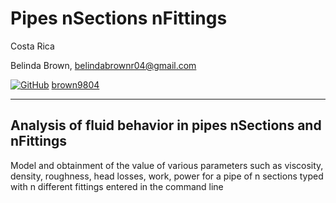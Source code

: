 # Pipes nSections nFittings

Costa Rica

Belinda Brown, belindabrownr04@gmail.com

[![GitHub](https://img.shields.io/badge/--181717?logo=github&logoColor=ffffff)](https://github.com/)
[brown9804](https://github.com/brown9804)

---------------------------


## Analysis of fluid behavior in pipes nSections and nFittings

Model and obtainment of the value of various parameters such as viscosity, density, 
roughness, head losses, work, power for a pipe of n sections
typed with n different fittings entered in the command line
